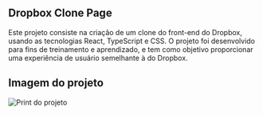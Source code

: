 ## Dropbox Clone Page

Este projeto consiste na criação de um clone do front-end do Dropbox, usando as tecnologias React, TypeScript e CSS. O projeto foi desenvolvido para fins de treinamento e aprendizado, e tem como objetivo proporcionar uma experiência de usuário semelhante à do Dropbox.

## Imagem do projeto
![Print do projeto](https://github.com/ArildoMagno/DropboxClone/blob/main/dropboxpage.jpg)
